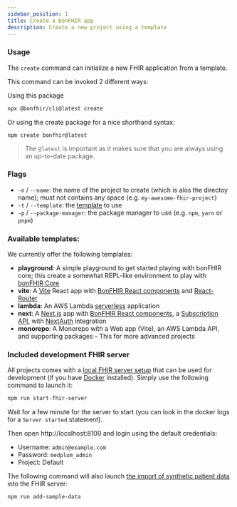 ```yaml
---
sidebar_position: 1
title: Create a bonFHIR app
description: Create a new project using a template
---
```


### Usage

The `create` command can initialize a new FHIR application from a template.

This command can be invoked 2 different ways:

Using this package

```bash
npx @bonfhir/cli@latest create
```

Or using the create package for a nice shorthand syntax:

```
npm create bonfhir@latest
```

> The `@latest` is important as it makes sure that you are always using an up-to-date package.

### Flags

- `-n` / `--name`: the name of the project to create (which is alos the directoy name); must not contains any space (e.g. `my-awesome-fhir-project`)
- `-t` / `--template`: the [template](#available-templates) to use
- `-p` / `--package-manager`: the package manager to use (e.g. `npm`, `yarn` or `pnpm`)

### Available templates:

We currently offer the following templates:

- **playground**: A simple playground to get started playing with bonFHIR core; this create a somewhat REPL-like environment to play with [bonFHIR Core](/packages/core)
- **vite**: A [Vite](https://vitejs.dev/) React app with [BonFHIR React components](/packages/react) and [React-Router](https://reactrouter.com/)
- **lambda**: An AWS Lambda [serverless](https://www.serverless.com/framework) application
- **next**: A [Next.js](https://nextjs.org/) app with [BonFHIR React components](/packages/react), a [Subscription API](/packages/subscriptions), with [NextAuth](https://next-auth.js.org/) integration
- **monorepo**: A Monorepo with a Web app (Vite), an AWS Lambda API, and supporting packages - This for more advanced projects

### Included development FHIR server

All projects comes with a [local FHIR server setup](https://github.com/bonfhir/medplum-devbox) that can be used for development (if you have [Docker](https://www.docker.com/) installed).
Simply use the following command to launch it:

```bash npm2yarn
npm run start-fhir-server
```

Wait for a few minute for the server to start (you can look in the docker logs for a `Server started` statement).

Then open http://localhost:8100 and login using the default credentials:

- Username: `admin@example.com`
- Password: `medplum_admin`
- Project: Default

The following command will also launch [the import of synthetic patient data](/packages/cli/import) into the FHIR server:

```bash npm2yarn
npm run add-sample-data
```
